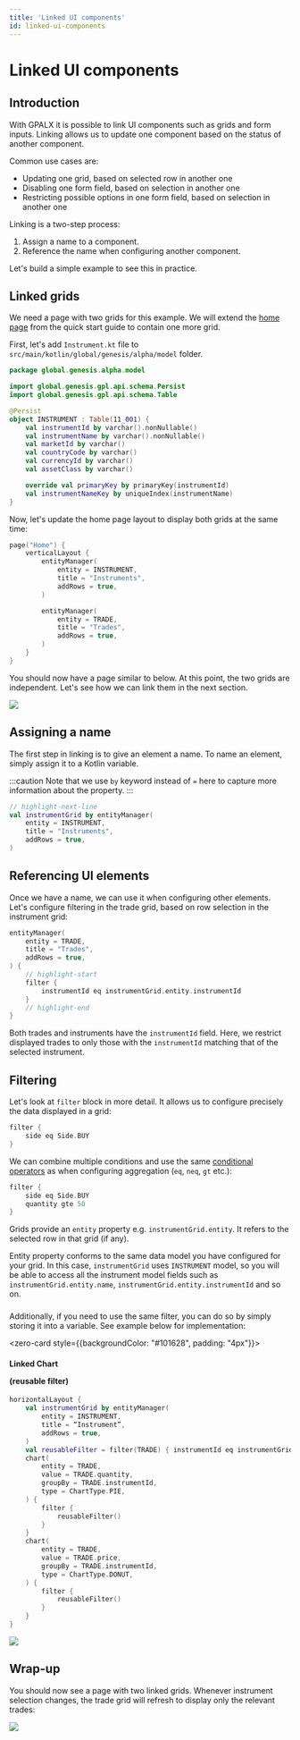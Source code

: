 ```yaml
---
title: 'Linked UI components'
id: linked-ui-components
---
```


# Linked UI components

## Introduction

With GPALX it is possible to link UI components such as grids and form inputs. Linking allows us to update one component based on the status of another component.

Common use cases are:

- Updating one grid, based on selected row in another one
- Disabling one form field, based on selection in another one
- Restricting possible options in one form field, based on selection in another one

Linking is a two-step process:

1. Assign a name to a component.
2. Reference the name when configuring another component.

Let's build a simple example to see this in practice.

## Linked grids

We need a page with two grids for this example. We will extend the [home page](/gpalx/quick-start/add-features/#grid) from the quick start guide to contain one more grid.

First, let's add `Instrument.kt` file to `src/main/kotlin/global/genesis/alpha/model` folder.

```kotlin
package global.genesis.alpha.model

import global.genesis.gpl.api.schema.Persist
import global.genesis.gpl.api.schema.Table

@Persist
object INSTRUMENT : Table(11_001) {
    val instrumentId by varchar().nonNullable()
    val instrumentName by varchar().nonNullable()
    val marketId by varchar()
    val countryCode by varchar()
    val currencyId by varchar()
    val assetClass by varchar()

    override val primaryKey by primaryKey(instrumentId)
    val instrumentNameKey by uniqueIndex(instrumentName)
}
```

Now, let's update the home page layout to display both grids at the same time:

```kotlin
page("Home") {
    verticalLayout {
        entityManager(
            entity = INSTRUMENT,
            title = "Instruments",
            addRows = true,
        )

        entityManager(
            entity = TRADE,
            title = "Trades",
            addRows = true,
        )
    }
}
```

You should now have a page similar to below. At this point, the two grids are independent. Let's see how we can link them in the next section.

![](/img/gpl-seed-grids.png)

## Assigning a name

The first step in linking is to give an element a name. To name an element, simply assign it to a Kotlin variable.

:::caution
Note that we use `by` keyword instead of `=` here to capture more information about the property.
:::

```kotlin
// highlight-next-line
val instrumentGrid by entityManager(
    entity = INSTRUMENT,
    title = "Instruments",
    addRows = true,
)
```

## Referencing UI elements

Once we have a name, we can use it when configuring other elements. Let's configure filtering in the trade grid, based on row selection in the instrument grid:

```kotlin
entityManager(
    entity = TRADE,
    title = "Trades",
    addRows = true,
) {
    // highlight-start
    filter {
        instrumentId eq instrumentGrid.entity.instrumentId
    }
    // highlight-end
}
```

Both trades and instruments have the `instrumentId` field. Here, we restrict displayed trades to only those with the `instrumentId` matching that of the selected instrument.

## Filtering

Let's look at `filter` block in more detail. It allows us to configure precisely the data displayed in a grid:

```kotlin
filter {
    side eq Side.BUY
}
```

We can combine multiple conditions and use the same [conditional operators](/gpalx/features/aggregation/#simple-conditions) as when configuring aggregation (`eq`, `neq`, `gt` etc.):

```kotlin
filter {
    side eq Side.BUY
    quantity gte 50
}
```

Grids provide an `entity` property e.g. `instrumentGrid.entity`. It refers to the selected row in that grid (if any).

Entity property conforms to the same data model you have configured for your grid. In this case, `instrumentGrid` uses `INSTRUMENT` model, so you will be able to access all the instrument model fields such as `instrumentGrid.entity.name`, `instrumentGrid.entity.instrumentId` and so on.

###
Additionally, if you need to use the same filter, you can do so by simply storing it into a variable. See example below for implementation: 

<zero-card style={{backgroundColor: "#101628", padding: "4px"}}>
<h4 style={{color: "white", paddingTop: "10px", paddingLeft: "10px" }}><b>Linked Chart <p style={{color: 'grey'}}>(reusable filter)</p></b></h4>

```kotlin
horizontalLayout {
    val instrumentGrid by entityManager(
        entity = INSTRUMENT,
        title = “Instrument”,
        addRows = true,
    )
    val reusableFilter = filter(TRADE) { instrumentId eq instrumentGrid.entity.instrumentId }
    chart(
        entity = TRADE,
        value = TRADE.quantity,
        groupBy = TRADE.instrumentId,
        type = ChartType.PIE,
    ) {
        filter {
            reusableFilter()
        }
    }
    chart(
        entity = TRADE,
        value = TRADE.price,
        groupBy = TRADE.instrumentId,
        type = ChartType.DONUT,
    ) {
        filter {
            reusableFilter()
        }
    }
}
```

![](/img/linked-filter.PNG)

</zero-card>

## Wrap-up

You should now see a page with two linked grids. Whenever instrument selection changes, the trade grid will refresh to display only the relevant trades:

![](/img/gpl-seed-grids-linked.png)
